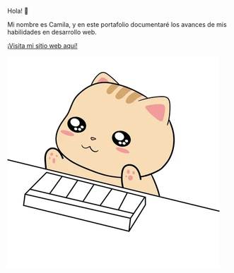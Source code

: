 

Hola! :purple_heart: 

Mi nombre es Camila, y en este portafolio documentaré los avances de mis habilidades en desarrollo web.

[¡Visita mi sitio web aquí!](https://camipsv.github.io)

![](assets/gif/gato2.webp)


